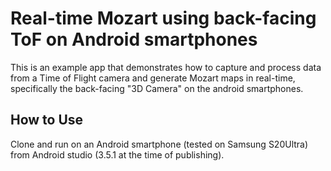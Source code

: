 # Real-time Mozart using back-facing ToF on Android smartphones 

This is an example app that demonstrates how to capture and process data from a Time of Flight camera and generate Mozart maps in real-time, specifically the back-facing "3D Camera" on the android smartphones.

## How to Use
Clone and run on an Android smartphone (tested on Samsung S20Ultra) from Android studio (3.5.1 at the time of publishing).
